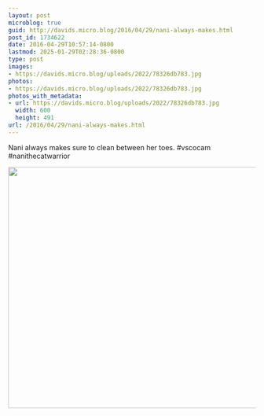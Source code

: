 ```yaml
---
layout: post
microblog: true
guid: http://davids.micro.blog/2016/04/29/nani-always-makes.html
post_id: 1734622
date: 2016-04-29T10:57:14-0800
lastmod: 2025-01-29T02:28:36-0800
type: post
images:
- https://davids.micro.blog/uploads/2022/78326db783.jpg
photos:
- https://davids.micro.blog/uploads/2022/78326db783.jpg
photos_with_metadata:
- url: https://davids.micro.blog/uploads/2022/78326db783.jpg
  width: 600
  height: 491
url: /2016/04/29/nani-always-makes.html
---
```

Nani always makes sure to clean between her toes. #vscocam #nanithecatwarrior

<img src="/uploads/2022/78326db783.jpg" width="600" height="491" alt="">
